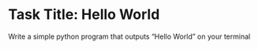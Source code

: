# Task Title: Hello World
Write a simple python program that outputs “Hello World” on your terminal
